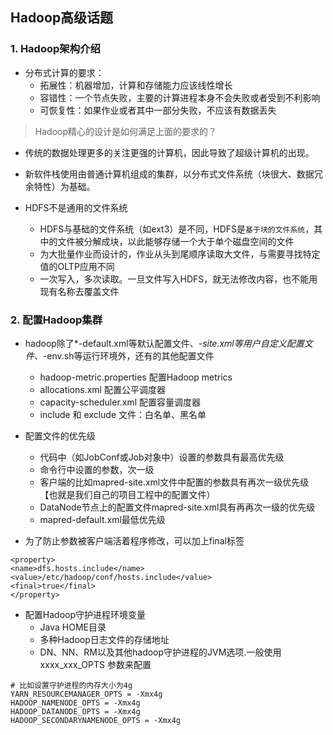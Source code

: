 ## Hadoop高级话题

### 1. Hadoop架构介绍
- 分布式计算的要求：
    - 拓展性：机器增加，计算和存储能力应该线性增长
    - 容错性：一个节点失败，主要的计算进程本身不会失败或者受到不利影响
    - 可恢复性：如果作业或者其中一部分失败，不应该有数据丢失
> Hadoop精心的设计是如何满足上面的要求的？
- 传统的数据处理更多的关注更强的计算机，因此导致了超级计算机的出现。
- 新软件栈使用由普通计算机组成的集群，以分布式文件系统（块很大、数据冗余特性）为基础。

- HDFS不是通用的文件系统
    - HDFS与基础的文件系统（如ext3）是不同，HDFS是`基于块的文件系统`，其中的文件被分解成块，以此能够存储一个大于单个磁盘空间的文件
    - 为大批量作业而设计的，作业从头到尾顺序读取大文件，与需要寻找特定值的OLTP应用不同
    - 一次写入，多次读取。一旦文件写入HDFS，就无法修改内容，也不能用现有名称去覆盖文件

### 2. 配置Hadoop集群
- hadoop除了*-default.xml等默认配置文件、*-site.xml等用户自定义配置文件、*-env.sh等运行环境外，还有的其他配置文件
    - hadoop-metric.properties 配置Hadoop metrics
    - allocations.xml 配置公平调度器
    - capacity-scheduler.xml 配置容量调度器
    - include 和 exclude 文件：白名单、黑名单

- 配置文件的优先级
    - 代码中（如JobConf或Job对象中）设置的参数具有最高优先级
    - 命令行中设置的参数，次一级
    - 客户端的比如mapred-site.xml文件中配置的参数具有再次一级优先级【也就是我们自己的项目工程中的配置文件）
    - DataNode节点上的配置文件mapred-site.xml具有再再次一级的优先级
    - mapred-default.xml最低优先级
- 为了防止参数被客户端活着程序修改，可以加上final标签
```
<property>
<name>dfs.hosts.include</name>
<value>/etc/hadoop/conf/hosts.include</value>
<final>true</final>
</property>
```
- 配置Hadoop守护进程环境变量
    - Java HOME目录
    - 多种Hadoop日志文件的存储地址
    - DN、NN、RM以及其他hadoop守护进程的JVM选项.一般使用 xxxx_xxx_OPTS 参数来配置
```
# 比如设置守护进程的内存大小为4g
YARN_RESOURCEMANAGER_OPTS = -Xmx4g
HADOOP_NAMENODE_OPTS = -Xmx4g
HADOOP_DATANODE_OPTS = -Xmx4g
HADOOP_SECONDARYNAMENODE_OPTS = -Xmx4g
```




